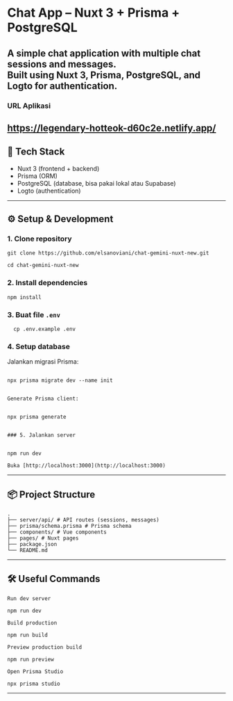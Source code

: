 # Chat App – Nuxt 3 + Prisma + PostgreSQL

A simple chat application with multiple chat sessions and messages.  
Built using **Nuxt 3**, **Prisma**, **PostgreSQL**, and **Logto** for authentication.
---
### URL Aplikasi
https://legendary-hotteok-d60c2e.netlify.app/
---
## 🚀 Tech Stack
- Nuxt 3 (frontend + backend)
- Prisma (ORM)
- PostgreSQL (database, bisa pakai lokal atau Supabase)
- Logto (authentication)

---

## ⚙️ Setup & Development

### 1. Clone repository
```
git clone https://github.com/elsanoviani/chat-gemini-nuxt-new.git

cd chat-gemini-nuxt-new
```

### 2. Install dependencies

```
npm install

```
### 3. Buat file `.env`
```console
  cp .env.example .env
```

### 4. Setup database
Jalankan migrasi Prisma:
```

npx prisma migrate dev --name init


Generate Prisma client:


npx prisma generate


### 5. Jalankan server


npm run dev

Buka [http://localhost:3000](http://localhost:3000)
```
---

## 📦 Project Structure

```
.
├── server/api/ # API routes (sessions, messages)
├── prisma/schema.prisma # Prisma schema
├── components/ # Vue components
├── pages/ # Nuxt pages
├── package.json
└── README.md
```

---

## 🛠️ Useful Commands
```
Run dev server

npm run dev

Build production

npm run build

Preview production build

npm run preview

Open Prisma Studio

npx prisma studio
```
---
